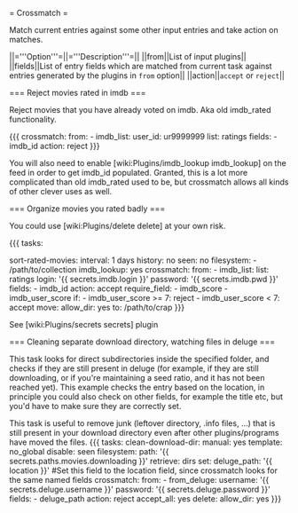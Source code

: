 = Crossmatch =

Match current entries against some other input entries and take action on matches.

||='''Option'''=||='''Description'''=||
||from||List of input plugins||
||fields||List of entry fields which are matched from current task against entries generated by the plugins in `from` option||
||action||`accept` or `reject`||

=== Reject movies rated in imdb ===

Reject movies that you have already voted on imdb. Aka old imdb_rated functionality.

{{{
crossmatch:
  from:
    - imdb_list:
        user_id: ur9999999
        list: ratings
  fields:
    - imdb_id
  action: reject
}}}

You will also need to enable [wiki:Plugins/imdb_lookup imdb_lookup] on the feed in order to get imdb_id populated. Granted, this is a lot more complicated than old imdb_rated used to be, but crossmatch allows all kinds of other clever uses as well.

=== Organize movies you rated badly ===

You could use [wiki:Plugins/delete delete] at your own risk.

{{{
tasks:

  sort-rated-movies:
    interval: 1 days
    history: no
    seen: no
    filesystem:
      - /path/to/collection
    imdb_lookup: yes
    crossmatch:
      from:
      - imdb_list:
          list: ratings
          login: '{{ secrets.imdb.login }}'
          password: '{{ secrets.imdb.pwd }}'
      fields:
        - imdb_id
      action: accept
    require_field:
      - imdb_score
      - imdb_user_score
    if:
      - imdb_user_score >= 7: reject
      - imdb_user_score < 7: accept
    move:
      allow_dir: yes
      to: /path/to/crap
}}}

See [wiki:Plugins/secrets secrets] plugin

=== Cleaning separate download directory, watching files in deluge ===

This task looks for direct subdirectories inside the specified folder, and checks if they are still present in deluge (for example, if they are still downloading, or if you're maintaining a seed ratio, and it has not been reached yet). This example checks the entry based on the location, in principle you could also check on other fields, for example the title etc, but you'd have to make sure they are correctly set.

This task is useful to remove junk (leftover directory, .info files, ...) that is still present in your download directory even after other plugins/programs have moved the files.
{{{
tasks:
  clean-download-dir:
    manual: yes
    template: no_global
    disable: seen
    filesystem:
      path: '{{ secrets.paths.movies.downloading }}'
      retrieve: dirs
    set:
      deluge_path: '{{ location }}' #Set this field to the location field, since crossmatch looks for the same named fields
    crossmatch:
      from:
        - from_deluge:
            username: '{{ secrets.deluge.username }}'
            password: '{{ secrets.deluge.password }}'
      fields:
        - deluge_path
      action: reject
    accept_all: yes
    delete:
      allow_dir: yes
}}}